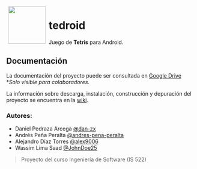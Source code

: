 <img src="https://raw2.github.com/dan-zx/tedroid/master/ic_launcher-web.png" height="100px" align="left" style="padding:5px;" />

tedroid
=======

Juego de **Tetris** para Android.

Documentación
-------------

La documentación del proyecto puede ser consultada en [Google Drive](https://drive.google.com/folderview?id=0B722PzsWHgRzODZzSXQ0RkEwYnc&usp=sharing) 
**Solo visible para colaboradores*.

La información sobre descarga, instalación, construcción y depuración del proyecto se encuentra en la [wiki](https://github.com/dan-zx/tedroid/wiki).

### Autores:
* Daniel Pedraza Arcega [@dan-zx](https://github.com/dan-zx)
* Andrés Peña Peralta [@andres-pena-peralta](https://github.com/andres-pena-peralta)
* Alejandro Díaz Torres [@alex9006](https://github.com/alex9006)
* Wassim Lima Saad [@JohnDoe25](https://github.com/JohnDoe25)

> Proyecto del curso Ingeniería de Software (IS 522)